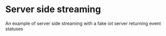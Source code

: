 # Server side streaming
An example of server side streaming with a fake iot server returning event statuses 